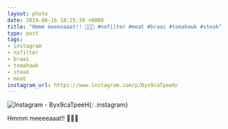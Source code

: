 ```yaml
---
layout: photo
date: 2019-06-16 18:25:39 +0000
title: "Hmmm meeeeaaat!! 🍖🥩😋 #nofilter #meat #braai #tomahawk #steak"
type: post
tags:
- instagram
- nofilter
- braai
- tomahawk
- steak
- meat
instagram_url: https://www.instagram.com/p/Byx9caTpeeH/
---
```


![Instagram - Byx9caTpeeH](https://colinseymour.co.uk/img/Byx9caTpeeH.jpg){: .instagram}

Hmmm meeeeaaat!! 🍖🥩😋     
